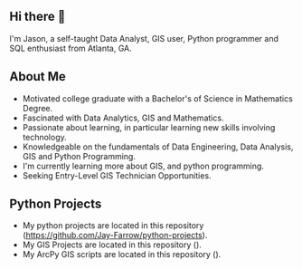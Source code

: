 ## Hi there 👋

I'm Jason, a self-taught Data Analyst, GIS user, Python programmer and SQL enthusiast from Atlanta, GA.

## About Me

- Motivated college graduate with a Bachelor's of Science in Mathematics Degree.
- Fascinated with Data Analytics, GIS and Mathematics.
- Passionate about learning, in particular learning new skills involving technology.
- Knowledgeable on the fundamentals of Data Engineering, Data Analysis, GIS and Python Programming.
- I'm currently learning more about GIS, and python programming.
- Seeking Entry-Level GIS Technician Opportunities.

## Python Projects

- My python projects are located in this repository (https://github.com/Jay-Farrow/python-projects).
- My GIS Projects are located in this repository ().
- My ArcPy GIS scripts are located in this repository ().
